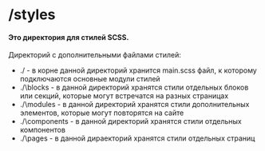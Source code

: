 # /styles

#### Это директория для стилей SCSS.

Директорий с дополнительными файлами стилей:

- ./ - в корне данной директорий хранится main.scss файл, к которому подключаются основные модули стилей
- ./\blocks - в данной директорий хранятся стили отдельных блоков или секций, которые могут встречатся на разных страницах
- ./\modules - в данной директорий хранятся стили дополнительных элементов, которые могут повторятся на сайте
- ./\components - в данной директорий хранятся стили отдельных компонентов
- ./\pages - в данной дираекторий хранятся стили отдельных страниц
